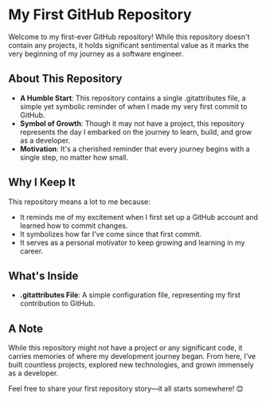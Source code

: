 # My First GitHub Repository

Welcome to my first-ever GitHub repository! While this repository doesn't contain any projects, it holds significant sentimental value as it marks the very beginning of my journey as a software engineer.

## About This Repository

- **A Humble Start**: This repository contains a single .gitattributes file, a simple yet symbolic reminder of when I made my very first commit to GitHub.
- **Symbol of Growth**: Though it may not have a project, this repository represents the day I embarked on the journey to learn, build, and grow as a developer.
- **Motivation**: It's a cherished reminder that every journey begins with a single step, no matter how small.

## Why I Keep It

This repository means a lot to me because:
- It reminds me of my excitement when I first set up a GitHub account and learned how to commit changes.
- It symbolizes how far I've come since that first commit.
- It serves as a personal motivator to keep growing and learning in my career.

## What's Inside
- **.gitattributes File**: A simple configuration file, representing my first contribution to GitHub.

## A Note
While this repository might not have a project or any significant code, it carries memories of where my development journey began. From here, I’ve built countless projects, explored new technologies, and grown immensely as a developer.

Feel free to share your first repository story—it all starts somewhere! 😊
